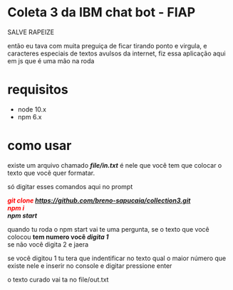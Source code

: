 # Coleta 3 da IBM chat bot - FIAP
SALVE RAPEIZE

então eu tava com muita preguiça de ficar tirando ponto e virgula, e caracteres especiais de textos avulsos da internet, fiz essa aplicação aqui em js que é uma mão na roda

# requisitos
<ul>
  <li>
node 10.x
  </li>
  <li>
    npm 6.x
  </li>
 </ul>

# como usar

existe um arquivo chamado <b><em>file/in.txt</em></b>
é nele que você tem que colocar o texto que você quer formatar.

só digitar esses comandos aqui no prompt

<i><b style="color:red;"> git clone  https://github.com/breno-sapucaia/collection3.git</b></i><br>
<i><b style="color:red;"> npm i</b></i><br>
<i><b>npm start</b></i>

quando tu roda o npm start vai te uma pergunta,
se o texto que você colocou <b>tem numero você <em>digita 1</em></b><br>
se não você digita 2 e jaera

se você digitou 1 tu tera que indentificar no texto qual o maior número que existe nele e inserir no console e digitar pressione enter

o texto curado vai ta no file/out.txt
